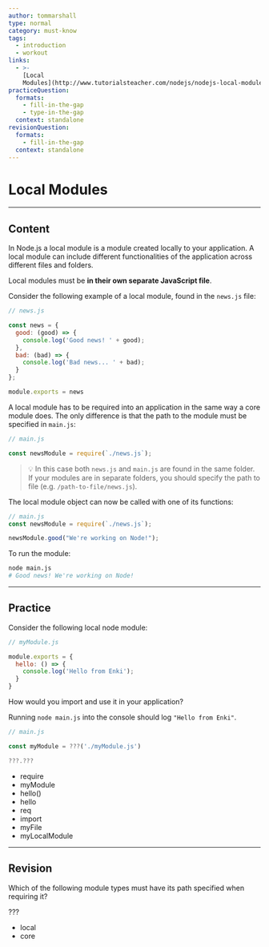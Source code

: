 ```yaml
---
author: tommarshall
type: normal
category: must-know
tags:
  - introduction
  - workout
links:
  - >-
    [Local
    Modules](http://www.tutorialsteacher.com/nodejs/nodejs-local-modules){website}
practiceQuestion:
  formats:
    - fill-in-the-gap
    - type-in-the-gap
  context: standalone
revisionQuestion:
  formats:
    - fill-in-the-gap
  context: standalone
---
```


# Local Modules


---

## Content

In Node.js a local module is a module created locally to your application. A local module can include different functionalities of the application across different files and folders.

Local modules must be **in their own separate JavaScript file**.

Consider the following example of a local module, found in the `news.js` file:

```javascript
// news.js

const news = {
  good: (good) => {
    console.log('Good news! ' + good);
  },
  bad: (bad) => {
    console.log('Bad news... ' + bad);
  }
};

module.exports = news
```

A local module has to be required into an application in the same way a core module does. The only difference is that the path to the module must be specified in `main.js`:

```javascript
// main.js

const newsModule = require(`./news.js`);
```

> 💡 In this case both `news.js` and `main.js` are found in the same folder. If your modules are in separate folders, you should specify the path to file (e.g. `/path-to-file/news.js`).

The local module object can now be called with one of its functions:

```javascript
// main.js
const newsModule = require(`./news.js`);

newsModule.good("We're working on Node!");
```

To run the module:

```bash
node main.js
# Good news! We're working on Node!
```


---

## Practice

Consider the following local node module:

```javascript
// myModule.js

module.exports = {
  hello: () => {
    console.log('Hello from Enki');
  }
}
```

How would you import and use it in your application?

Running `node main.js` into the console should log `"Hello from Enki"`.

```javascript
// main.js

const myModule = ???('./myModule.js')

???.???
```

- require
- myModule
- hello()
- hello
- req
- import
- myFile
- myLocalModule


---

## Revision

Which of the following module types must have its path specified when requiring it?

???

- local
- core

